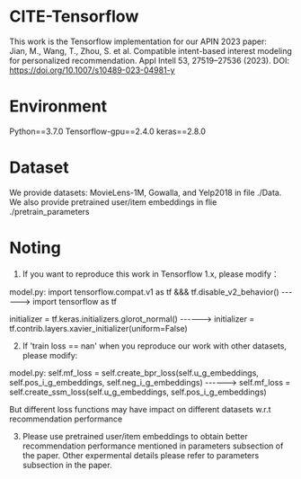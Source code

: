 # CITE-Tensorflow
This work is the Tensorflow implementation for our APIN 2023 paper:      
Jian, M., Wang, T., Zhou, S. et al. Compatible intent-based interest modeling for personalized recommendation. Appl Intell 53, 27519–27536 (2023).
DOI: https://doi.org/10.1007/s10489-023-04981-y

# Environment
Python==3.7.0
Tensorflow-gpu==2.4.0
keras==2.8.0

 # Dataset 
 We provide datasets: MovieLens-1M, Gowalla, and Yelp2018 in file ./Data. 
 We also provide pretrained user/item embeddings in flie ./pretrain_parameters
 

# Noting
1) If you want to reproduce this work in Tensorflow 1.x, please modify：

model.py:
import tensorflow.compat.v1 as tf &&& tf.disable_v2_behavior() ------> import tensorflow as tf 

initializer = tf.keras.initializers.glorot_normal() ------> initializer = tf.contrib.layers.xavier_initializer(uniform=False)

2) If 'train loss == nan' when you reproduce our work with other datasets,  please modify:

model.py:
self.mf_loss = self.create_bpr_loss(self.u_g_embeddings, self.pos_i_g_embeddings, self.neg_i_g_embeddings) ------> self.mf_loss = self.create_ssm_loss(self.u_g_embeddings, self.pos_i_g_embeddings)

But different loss functions may have impact on different datasets w.r.t recommendation performance

3) Please use pretrained user/item embeddings to obtain better recommendation performance mentioned in parameters subsection of the paper.
   Other expermental details please refer to parameters subsection in the paper.
  
